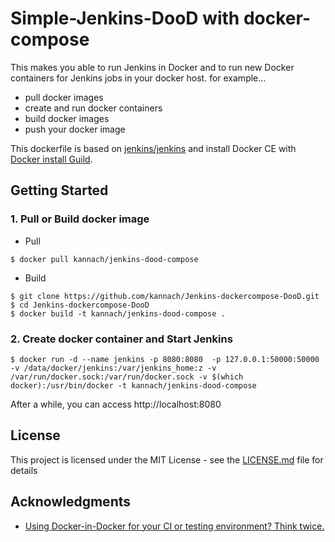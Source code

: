 # Simple-Jenkins-DooD with docker-compose

This makes you able to run Jenkins in Docker and to run new Docker containers for Jenkins jobs in your docker host.
for example...
- pull docker images
- create and run docker containers
- build docker images
- push your docker image

This dockerfile is based on [jenkins/jenkins](https://hub.docker.com/r/jenkins/jenkins/) and install Docker CE with [Docker install Guild](https://docs.docker.com/engine/installation/linux/docker-ce/debian/).

## Getting Started
### 1. Pull or Build docker image
- Pull

```
$ docker pull kannach/jenkins-dood-compose
```

- Build

```
$ git clone https://github.com/kannach/Jenkins-dockercompose-DooD.git
$ cd Jenkins-dockercompose-DooD
$ docker build -t kannach/jenkins-dood-compose .
```

### 2. Create docker container and Start Jenkins

```
$ docker run -d --name jenkins -p 8080:8080  -p 127.0.0.1:50000:50000 -v /data/docker/jenkins:/var/jenkins_home:z -v /var/run/docker.sock:/var/run/docker.sock -v $(which docker):/usr/bin/docker -t kannach/jenkins-dood-compose

```

After a while, you can access http://localhost:8080

## License

This project is licensed under the MIT License - see the [LICENSE.md](LICENSE.md) file for details

## Acknowledgments

* [Using Docker-in-Docker for your CI or testing environment? Think twice. ](https://jpetazzo.github.io/2015/09/03/do-not-use-docker-in-docker-for-ci/)
